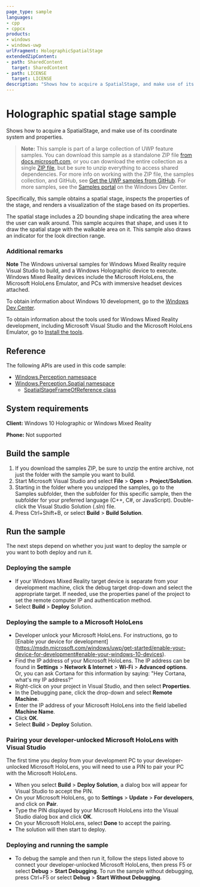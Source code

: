 ```yaml
---
page_type: sample
languages:
- cpp
- cppcx
products:
- windows
- windows-uwp
urlFragment: HolographicSpatialStage
extendedZipContent:
- path: SharedContent
  target: SharedContent
- path: LICENSE
  target: LICENSE
description: "Shows how to acquire a SpatialStage, and make use of its coordinate system and properties."
---
```


<!---
  category: Holographic
  samplefwlink: http://go.microsoft.com/fwlink/p/?LinkId=851304
--->

# Holographic spatial stage sample

Shows how to acquire a SpatialStage, and make use of its coordinate system and properties.

> **Note:** This sample is part of a large collection of UWP feature samples. 
> You can download this sample as a standalone ZIP file
> [from docs.microsoft.com](https://docs.microsoft.com/samples/microsoft/windows-universal-samples/holographicspatialstage/),
> or you can download the entire collection as a single
> [ZIP file](https://github.com/Microsoft/Windows-universal-samples/archive/master.zip), but be 
> sure to unzip everything to access shared dependencies. For more info on working with the ZIP file, 
> the samples collection, and GitHub, see [Get the UWP samples from GitHub](https://aka.ms/ovu2uq). 
> For more samples, see the [Samples portal](https://aka.ms/winsamples) on the Windows Dev Center. 

Specifically, this sample obtains a spatial stage, inspects the properties of the stage, and renders
a visualization of the stage based on its properties.

The spatial stage includes a 2D bounding shape indicating the area where the user can walk around. This
sample acquires that shape, and uses it to draw the spatial stage with the walkable area on it. This 
sample also draws an indicator for the look direction range.


### Additional remarks

**Note** The Windows universal samples for Windows Mixed Reality require Visual Studio 
to build, and a Windows Holographic device to execute. Windows Mixed Reality devices include the
Microsoft HoloLens, the Microsoft HoloLens Emulator, and PCs with immersive headset devices attached.

To obtain information about Windows 10 development, go to the [Windows Dev Center](http://go.microsoft.com/fwlink/?LinkID=532421).

To obtain information about the tools used for Windows Mixed Reality development, including
Microsoft Visual Studio and the Microsoft HoloLens Emulator, go to
[Install the tools](https://developer.microsoft.com/windows/holographic/install_the_tools).

## Reference

The following APIs are used in this code sample:

* [Windows.Perception namespace](https://msdn.microsoft.com/library/windows/apps/windows.perception.aspx)
* [Windows.Perception.Spatial namespace](https://msdn.microsoft.com/library/windows/apps/windows.perception.spatial.aspx)
  * [SpatialStageFrameOfReference class](https://msdn.microsoft.com/library/windows/apps/windows.perception.spatial.SpatialStageFrameOfReference.aspx)

## System requirements

**Client:** Windows 10 Holographic or Windows Mixed Reality

**Phone:** Not supported

## Build the sample

1. If you download the samples ZIP, be sure to unzip the entire archive, not just the folder with
   the sample you want to build.
2. Start Microsoft Visual Studio and select **File** \> **Open** \> **Project/Solution**.
3. Starting in the folder where you unzipped the samples, go to the Samples subfolder, then the
   subfolder for this specific sample, then the subfolder for your preferred language (C++, C#, or
   JavaScript). Double-click the Visual Studio Solution (.sln) file.
4. Press Ctrl+Shift+B, or select **Build** \> **Build Solution**.

## Run the sample

The next steps depend on whether you just want to deploy the sample or you want to both deploy and
run it.

### Deploying the sample

- If your Windows Mixed Reality target device is separate from your development machine, click the debug target drop-down
  and select the appropriate target. If needed, use the properties panel of the project to set the remote computer IP and
  authentication method.
- Select **Build** \> **Deploy** Solution.

### Deploying the sample to a Microsoft HoloLens

- Developer unlock your Microsoft HoloLens. For instructions, go to [Enable your device for development]
  (https://msdn.microsoft.com/windows/uwp/get-started/enable-your-device-for-development#enable-your-windows-10-devices).
- Find the IP address of your Microsoft HoloLens. The IP address can be found in **Settings**
  \> **Network & Internet** \> **Wi-Fi** \> **Advanced options**. Or, you can ask Cortana for this
  information by saying: "Hey Cortana, what's my IP address?"
- Right-click on your project in Visual Studio, and then select **Properties**.
- In the Debugging pane, click the drop-down and select **Remote Machine**.
- Enter the IP address of your Microsoft HoloLens into the field labelled **Machine Name**.
- Click **OK**.
- Select **Build** \> **Deploy** Solution.

### Pairing your developer-unlocked Microsoft HoloLens with Visual Studio

The first time you deploy from your development PC to your developer-unlocked Microsoft HoloLens,
you will need to use a PIN to pair your PC with the Microsoft HoloLens.
- When you select **Build** \> **Deploy Solution**, a dialog box will appear for Visual Studio to
  accept the PIN.
- On your Microsoft HoloLens, go to **Settings** \> **Update** \> **For developers**, and click on
  **Pair**.
- Type the PIN displayed by your Microsoft HoloLens into the Visual Studio dialog box and click
  **OK**.
- On your Microsoft HoloLens, select **Done** to accept the pairing.
- The solution will then start to deploy.

### Deploying and running the sample

- To debug the sample and then run it, follow the steps listed above to connect your
  developer-unlocked Microsoft HoloLens, then press F5 or select **Debug** \> **Start Debugging**.
  To run the sample without debugging, press Ctrl+F5 or select **Debug** \> **Start Without Debugging**.

